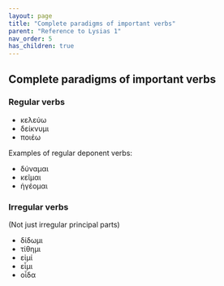 ```yaml
---
layout: page
title: "Complete paradigms of important verbs"
parent: "Reference to Lysias 1"
nav_order: 5
has_children: true
---
```


## Complete paradigms of important verbs


### Regular verbs

- κελεύω
- δείκνυμι
- ποιέω

Examples of regular deponent verbs:

- δύναμαι
- κεῖμαι
- ἡγέομαι

### Irregular verbs

(Not just irregular principal parts)

- δίδωμι
- τίθημι
- εἰμί
- εἶμι
- οἶδα


